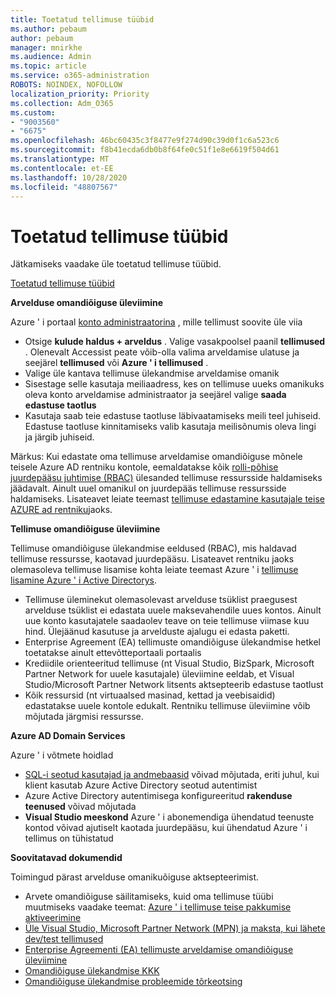 ```yaml
---
title: Toetatud tellimuse tüübid
ms.author: pebaum
author: pebaum
manager: mnirkhe
ms.audience: Admin
ms.topic: article
ms.service: o365-administration
ROBOTS: NOINDEX, NOFOLLOW
localization_priority: Priority
ms.collection: Adm_O365
ms.custom:
- "9003560"
- "6675"
ms.openlocfilehash: 46bc60435c3f8477e9f274d90c39d0f1c6a523c6
ms.sourcegitcommit: f8b41ecda6db0b8f64fe0c51f1e8e6619f504d61
ms.translationtype: MT
ms.contentlocale: et-EE
ms.lasthandoff: 10/28/2020
ms.locfileid: "48807567"
---
```

# <a name="supported-subscription-types"></a>Toetatud tellimuse tüübid

Jätkamiseks vaadake üle toetatud tellimuse tüübid.

[Toetatud tellimuse tüübid](https://docs.microsoft.com/azure/billing/billing-subscription-transfer?WT.mc_id=Portal-Microsoft_Azure_Support#supported-subscription-types)

**Arvelduse omandiõiguse üleviimine**

Azure ' i portaal [konto administraatorina](https://ms.portal.azure.com/) , mille tellimust soovite üle viia

- Otsige **kulude haldus + arveldus** . Valige vasakpoolsel paanil **tellimused** . Olenevalt Accessist peate võib-olla valima arveldamise ulatuse ja seejärel **tellimused** või **Azure ' i tellimused** .
- Valige üle kantava tellimuse ülekandmise arveldamise omanik
- Sisestage selle kasutaja meiliaadress, kes on tellimuse uueks omanikuks oleva konto arveldamise administraator ja seejärel valige **saada edastuse taotlus**
- Kasutaja saab teie edastuse taotluse läbivaatamiseks meili teel juhiseid. Edastuse taotluse kinnitamiseks valib kasutaja meilisõnumis oleva lingi ja järgib juhiseid.

Märkus: Kui edastate oma tellimuse arveldamise omandiõiguse mõnele teisele Azure AD rentniku kontole, eemaldatakse kõik [rolli-põhise juurdepääsu juhtimise (RBAC)](https://docs.microsoft.com/azure/role-based-access-control/overview?WT.mc_id=Portal-Microsoft_Azure_Support) ülesanded tellimuse ressursside haldamiseks jäädavalt. Ainult uuel omanikul on juurdepääs tellimuse ressursside haldamiseks. Lisateavet leiate teemast [tellimuse edastamine kasutajale teise AZURE ad rentniku](https://docs.microsoft.com/azure/active-directory/managed-identities-azure-resources/known-issues?WT.mc_id=Portal-Microsoft_Azure_Support)jaoks.

**Tellimuse omandiõiguse üleviimine**

Tellimuse omandiõiguse ülekandmise eeldused (RBAC), mis haldavad tellimuse ressursse, kaotavad juurdepääsu. Lisateavet rentniku jaoks olemasoleva tellimuse lisamise kohta leiate teemast Azure ' i [tellimuse lisamine Azure ' i Active Directorys](https://docs.microsoft.com/azure/active-directory/fundamentals/active-directory-how-subscriptions-associated-directory?WT.mc_id=Portal-Microsoft_Azure_Support).

- Tellimuse üleminekut olemasolevast arvelduse tsüklist praegusest arvelduse tsüklist ei edastata uuele maksevahendile uues kontos. Ainult uue konto kasutajatele saadaolev teave on teie tellimuse viimase kuu hind. Ülejäänud kasutuse ja arvelduste ajalugu ei edasta paketti.
- Enterprise Agreement (EA) tellimuste omandiõiguse ülekandmise hetkel toetatakse ainult ettevõtteportaali portaalis
- Krediidile orienteeritud tellimuse (nt Visual Studio, BizSpark, Microsoft Partner Network for uuele kasutajale) üleviimine eeldab, et Visual Studio/Microsoft Partner Network litsents aktsepteerib edastuse taotlust
- Kõik ressursid (nt virtuaalsed masinad, kettad ja veebisaidid) edastatakse uuele kontole edukalt. Rentniku tellimuse üleviimine võib mõjutada järgmisi ressursse.

**Azure AD Domain Services**

Azure ' i võtmete hoidlad

- [SQL-i seotud kasutajad ja andmebaasid](https://docs.microsoft.com/azure/sql-database/sql-database-aad-authentication-configure?WT.mc_id=Portal-Microsoft_Azure_Support) võivad mõjutada, eriti juhul, kui klient kasutab Azure Active Directory seotud autentimist
- Azure Active Directory autentimisega konfigureeritud **rakenduse teenused** võivad mõjutada
- **Visual Studio meeskond** Azure ' i abonemendiga ühendatud teenuste kontod võivad ajutiselt kaotada juurdepääsu, kui ühendatud Azure ' i tellimus on tühistatud

**Soovitatavad dokumendid**

Toimingud pärast arvelduse omanikuõiguse aktsepteerimist.

- Arvete omandiõiguse säilitamiseks, kuid oma tellimuse tüübi muutmiseks vaadake teemat: [Azure ' i tellimuse teise pakkumise aktiveerimine](https://docs.microsoft.com/azure/billing/billing-how-to-switch-azure-offer?WT.mc_id=Portal-Microsoft_Azure_Support)
- [Üle Visual Studio, Microsoft Partner Network (MPN) ja maksta, kui lähete dev/test tellimused](https://docs.microsoft.com/azure/billing/billing-subscription-transfer?WT.mc_id=Portal-Microsoft_Azure_Support#transferring-visual-studio-microsoft-partner-network-mpn-and-pay-as-you-go-devtest-subscriptions)
- [Enterprise Agreementi (EA) tellimuste arveldamise omandiõiguse üleviimine](https://docs.microsoft.com/azure/billing/billing-subscription-transfer?WT.mc_id=Portal-Microsoft_Azure_Support#transfer-billing-ownership-of-enterprise-agreement-ea-subscriptions)
- [Omandiõiguse ülekandmise KKK](https://docs.microsoft.com/azure/billing/billing-subscription-transfer?WT.mc_id=Portal-Microsoft_Azure_Support#frequently-asked-questions-faq-for-senders)
- [Omandiõiguse ülekandmise probleemide tõrkeotsing](https://docs.microsoft.com/azure/billing/billing-subscription-transfer?WT.mc_id=Portal-Microsoft_Azure_Support#troubleshooting)